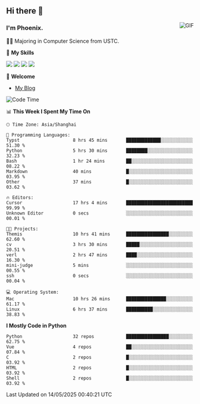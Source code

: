 ## Hi there 👋
<img align="right" alt="GIF" src="https://raw.githubusercontent.com/JoeyBling/JoeyBling/master/pic/pusheencode.gif" />

### I'm Phoenix.

👨‍🎓 Majoring in Computer Science from USTC.

🌟 **My Skills**

![](https://img.shields.io/badge/-Python-3e74a2?style=flat-square&logo=Python&logoColor=fff)
![](https://img.shields.io/badge/-C++-9f62a5?style=flat&logo=cplusplus&logoColor=white)
![](https://img.shields.io/badge/-Linux-185886?style=flat-square&logo=Linux&logoColor=fff)
![](https://img.shields.io/badge/-Rust-ff4136?style=flat-square&logo=Rust&logoColor=fff)

💬 **Welcome**

- [My Blog](https://ysy-phoenix.github.io/)

<!--START_SECTION:waka-->
![Code Time](http://img.shields.io/badge/Code%20Time-1%2C509%20hrs%2031%20mins-blue)

📊 **This Week I Spent My Time On** 

```text
🕑︎ Time Zone: Asia/Shanghai

💬 Programming Languages: 
Typst                    8 hrs 45 mins       █████████████░░░░░░░░░░░░   51.30 % 
Python                   5 hrs 30 mins       ████████░░░░░░░░░░░░░░░░░   32.23 % 
Bash                     1 hr 24 mins        ██░░░░░░░░░░░░░░░░░░░░░░░   08.22 % 
Markdown                 40 mins             █░░░░░░░░░░░░░░░░░░░░░░░░   03.95 % 
Other                    37 mins             █░░░░░░░░░░░░░░░░░░░░░░░░   03.62 % 

🔥 Editors: 
Cursor                   17 hrs 4 mins       █████████████████████████   99.99 % 
Unknown Editor           0 secs              ░░░░░░░░░░░░░░░░░░░░░░░░░   00.01 % 

🐱‍💻 Projects: 
Themis                   10 hrs 41 mins      ████████████████░░░░░░░░░   62.60 % 
cv                       3 hrs 30 mins       █████░░░░░░░░░░░░░░░░░░░░   20.51 % 
verl                     2 hrs 47 mins       ████░░░░░░░░░░░░░░░░░░░░░   16.30 % 
mini-judge               5 mins              ░░░░░░░░░░░░░░░░░░░░░░░░░   00.55 % 
ssh                      0 secs              ░░░░░░░░░░░░░░░░░░░░░░░░░   00.04 % 

💻 Operating System: 
Mac                      10 hrs 26 mins      ███████████████░░░░░░░░░░   61.17 % 
Linux                    6 hrs 37 mins       ██████████░░░░░░░░░░░░░░░   38.83 % 
```

**I Mostly Code in Python** 

```text
Python                   32 repos            ████████████████░░░░░░░░░   62.75 % 
Vue                      4 repos             ██░░░░░░░░░░░░░░░░░░░░░░░   07.84 % 
C                        2 repos             █░░░░░░░░░░░░░░░░░░░░░░░░   03.92 % 
HTML                     2 repos             █░░░░░░░░░░░░░░░░░░░░░░░░   03.92 % 
Shell                    2 repos             █░░░░░░░░░░░░░░░░░░░░░░░░   03.92 % 
```




 Last Updated on 14/05/2025 00:40:21 UTC
<!--END_SECTION:waka-->

<!--
**ysy-phoenix/ysy-phoenix** is a ✨ _special_ ✨ repository because its `README.md` (this file) appears on your GitHub profile.

Here are some ideas to get you started:

- 🔭 I’m currently working on ...
- 🌱 I’m currently learning ...
- 👯 I’m looking to collaborate on ...
- 🤔 I’m looking for help with ...
- 💬 Ask me about ...
- 📫 How to reach me: ...
- 😄 Pronouns: ...
- ⚡ Fun fact: ...
-->
